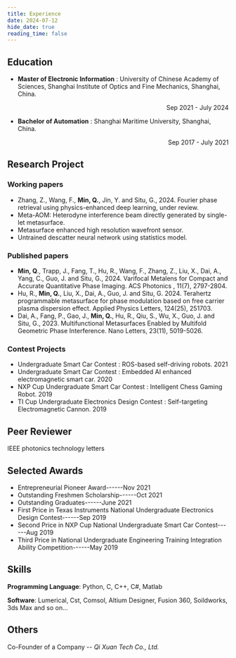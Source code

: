```yaml
---
title: Experience
date: 2024-07-12
hide_date: true
reading_time: false
---
```


## Education

+ **Master of Electronic Information** : University of Chinese Academy of Sciences, Shanghai Institute of Optics and Fine Mechanics, Shanghai, China. 

  <p align="right">Sep 2021 - July 2024</p>

+ **Bachelor of Automation** : Shanghai Maritime University, Shanghai, China.

<p align="right">Sep 2017 - July 2021</p>

## Research Project

### Working papers

+ Zhang, Z., Wang, F., **Min, Q.**, Jin, Y. and Situ, G., 2024. Fourier phase retrieval using physics-enhanced deep learning, under review.
+ Meta-AOM: Heterodyne interference beam directly generated by single-let metasurface.
+ Metasurface enhanced high resolution wavefront sensor.
+ Untrained descatter neural network using statistics model.

### Published papers

+ **Min, Q**., Trapp, J., Fang, T., Hu, R., Wang, F., Zhang, Z., Liu, X., Dai, A., Yang, C., Guo, J. and Situ, G., 2024. Varifocal Metalens for Compact and Accurate Quantitative Phase Imaging. ACS Photonics , 11(7), 2797-2804.
+ Hu, R., **Min, Q.**, Liu, X., Dai, A., Guo, J. and Situ, G. 2024. Terahertz programmable metasurface for phase modulation based on free carrier plasma dispersion effect.  Applied Physics Letters, 124(25), 251703.
+ Dai, A., Fang, P., Gao, J., **Min, Q.**, Hu, R., Qiu, S., Wu, X., Guo, J. and Situ, G., 2023. Multifunctional Metasurfaces Enabled by Multifold Geometric Phase Interference. Nano Letters, 23(11), 5019-5026.

### Contest Projects

+ Undergraduate Smart Car Contest : ROS-based self-driving robots. 2021
+ Undergraduate Smart Car Contest : Embedded AI enhanced electromagnetic smart car. 2020
+ NXP Cup Undergraduate Smart Car Contest : Intelligent Chess Gaming Robot. 2019
+ TI Cup Undergraduate Electronics Design Contest : Self-targeting Electromagnetic Cannon. 2019

## Peer Reviewer

IEEE photonics technology letters

## Selected Awards

+ Entrepreneurial Pioneer Award------Nov 2021
+ Outstanding Freshmen Scholarship------Oct 2021
+ Outstanding Graduates------June 2021
+ First Price in Texas Instruments National Undergraduate Electronics Design Contest------Sep 2019
+ Second Price in NXP Cup National Undergraduate Smart Car Contest------Aug 2019
+ Third Price in National Undergraduate Engineering Training Integration Ability Competition------May 2019

## Skills

**Programming Language**: Python, C, C++, C#, Matlab

**Software**: Lumerical, Cst, Comsol, Altium Designer, Fusion 360, Soildworks, 3ds Max and so on...

## Others

Co-Founder of a Company -- *Qi Xuan Tech Co., Ltd.* 

